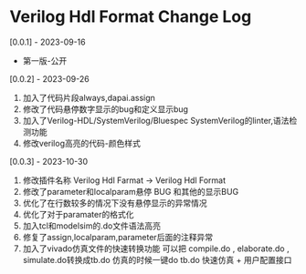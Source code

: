 # Verilog Hdl Format Change Log

[0.0.1] - 2023-09-16

* 第一版-公开

[0.0.2] - 2023-09-26

  1. 加入了代码片段always,dapai.assign
  2. 修改了代码悬停数字显示的bug和定义显示bug
  3. 加入了Verilog-HDL/SystemVerilog/Bluespec SystemVerilog的linter,语法检测功能
  4. 修改verilog高亮的代码-颜色样式

[0.0.3] - 2023-10-30
  1. 修改插件名称 Verilog Hdl Farmat → Verilog Hdl Format 
  2. 修改了parameter和localparam悬停 BUG 和其他的显示BUG
  3. 优化了在行数较多的情况下没有悬停显示的异常情况
  4. 优化了对于paramater的格式化
  5. 加入tcl和modelsim的.do文件语法高亮
  6. 修复了assign,localparam,parameter后面的注释异常
  7. 加入了vivado仿真文件的快速转换功能 可以把 compile.do  , elaborate.do , simulate.do转换成tb.do 仿真的时候一键do tb.do 快速仿真 + 用户配置接口
